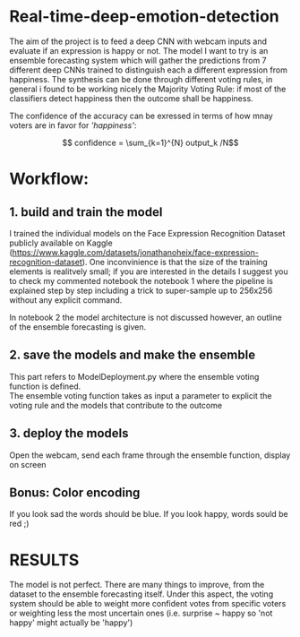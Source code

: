 # Real-time-deep-emotion-detection
The aim of the project is to feed a deep CNN with webcam inputs and evaluate if an expression is happy or not.
The model I want to try is an ensemble forecasting system which will gather the predictions from 7 different deep CNNs trained to distinguish each a different expression from happiness.
The synthesis can be done through different voting rules, in general i found to be working nicely the Majority Voting Rule: if most of the classifiers detect happiness then the outcome shall be happiness. <br>

The confidence of the accuracy can be exressed in terms of how mnay voters are in favor for *'happiness'*:<br>

$$ confidence = \sum_{k=1}^{N} output_k /N$$

# Workflow:
## 1. build and train the model 
I trained the individual models on the Face Expression Recognition Dataset publicly available on Kaggle 
(https://www.kaggle.com/datasets/jonathanoheix/face-expression-recognition-dataset). One inconvinience is that the size of the training elements is realitvely small; if you are
interested in the details I suggest you to check my commented notebook the notebook 1 where the pipeline is 
explained step by step including a trick to super-sample up to 256x256 without any explicit command.

In notebook 2 the model architecture is not discussed however, an outline of the ensemble forecasting is given. 

## 2. save the models and make the ensemble
This part refers to ModelDeployment.py where the ensemble voting function is defined. <br>
The ensemble voting function takes as input a parameter to explicit the voting rule and the models that contribute to the outcome

## 3. deploy the models
Open the webcam, send each frame through the ensemble function, display on screen

## Bonus: Color encoding
If you look sad the words should be blue. If you look happy, words sould be red ;)

# RESULTS
The model is not perfect. There are many things to improve, from the dataset to the ensemble forecasting itself. Under this aspect, the voting system should be able to weight more confident votes from specific voters or weighting less the most uncertain ones (i.e. surprise ~ happy so 'not happy' might actually be 'happy') 
